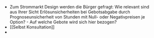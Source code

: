 - Zum Strommarkt Design werden die Bürger gefragt: Wie relevant sind aus Ihrer Sicht Erlösunsicherheiten bei Gebotsabgabe durch Prognoseunsicherheit von Stunden mit Null- oder Negativpreisen je Option? - Auf welche Gebote wird sich hier bezogen?
- [[Selbst Konsultation]]
-